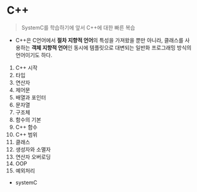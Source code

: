 # C++ 
> SystemC를 학습하기에 앞서 C++에 대한 빠른 복습

* C++은 C언어에서 <b>절차 지향적 언어</b>의 특성을 가져왔을 뿐만 아니라, 클래스를 사용하는 <b>객체 지향적 언어</b>인 동시에 템플릿으로 대변되는 일반화 프로그래밍 방식의 언어이기도 하다.

1. C++ 시작
2. 타입
3. 연산자
4. 제어문
5. 배열과 포인터
6. 문자열
7. 구조체
8. 함수의 기본
9. C++ 함수
10. C++ 범위
11. 클래스
12. 생성자와 소멸자
13. 연산자 오버로딩
14. OOP
15. 예외처리

* systemC
